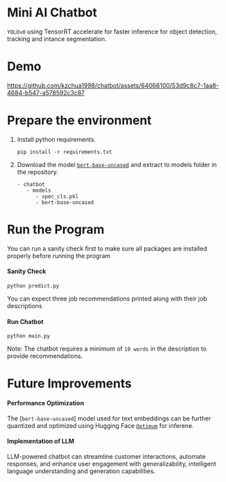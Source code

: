 # Mini AI Chatbot
`YOLOv8` using TensorRT accelerate for faster inference for object detection, tracking and intance segmentation.

# Demo
https://github.com/kzchua1998/chatbot/assets/64066100/53d9c8c7-1aa8-4684-b547-a578592c3c87

# Prepare the environment

1. Install python requirements.

   ``` shell
   pip install -r requirements.txt
   ```

2. Download the model [`bert-base-uncased`](https://drive.google.com/file/d/17cv-31VHBgKyqZDBzhaX-FL3xeqQCa2f/view?usp=sharing) and extract to models folder in the repository.

   ``` shell
   - chatbot
      - models
         - spec_cls.pkl
         - bert-base-uncased
   ```



# Run the Program

You can run a sanity check first to make sure all packages are installed properly before running the program

#### Sanity Check

``` shell
python predict.py
```
You can expect three job recommendations printed along with their job descriptions

#### Run Chatbot

``` shell
python main.py
```
Note: The chatbot requires a minimum of `10 words` in the description to provide recommendations.

# Future Improvements
#### Performance Optimization
The [`bert-base-uncased`] model used for text embeddings can be further quantized and optimized using Hugging Face [`Optimum`](https://www.philschmid.de/optimizing-transformers-with-optimum) for inferene.

#### Implementation of LLM
LLM-powered chatbot can streamline customer interactions, automate responses, and enhance user engagement with generalizability, intelligent language understanding and generation capabilities.
